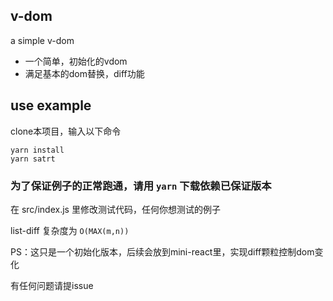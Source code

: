 ## v-dom

a simple v-dom

* 一个简单，初始化的vdom
* 满足基本的dom替换，diff功能

## use example

clone本项目，输入以下命令

```shell
yarn install
yarn satrt
```
### 为了保证例子的正常跑通，请用 `yarn` 下载依赖已保证版本

在 src/index.js 里修改测试代码，任何你想测试的例子

list-diff 复杂度为 `O(MAX(m,n))`

PS：这只是一个初始化版本，后续会放到mini-react里，实现diff颗粒控制dom变化

有任何问题请提issue